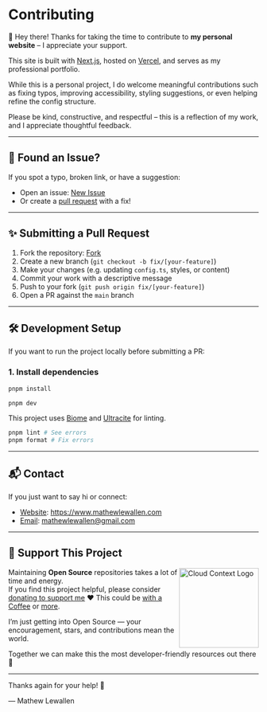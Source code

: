 # Contributing

👋 Hey there! Thanks for taking the time to contribute to **my personal website** – I appreciate your support.  

This site is built with [Next.js](https://nextjs.org), hosted on [Vercel](https://vercel.com), and serves as my professional portfolio.

While this is a personal project, I do welcome meaningful contributions such as fixing typos, improving accessibility, styling suggestions, or even helping refine the config structure.

Please be kind, constructive, and respectful – this is a reflection of my work, and I appreciate thoughtful feedback.

---

## 🐛 Found an Issue?

If you spot a typo, broken link, or have a suggestion:

- Open an issue: [New Issue](https://github.com/mathewlewallen/personalwebsite/issues/new)
- Or create a [pull request](https://github.com/mathewlewallen/PersonalWebsite/pulls) with a fix!

---

## ✨ Submitting a Pull Request

1. Fork the repository: [Fork](https://github.com/mathewlewallen/personalwebsite)
2. Create a new branch (`git checkout -b fix/[your-feature]`)
3. Make your changes (e.g. updating `config.ts`, styles, or content)
4. Commit your work with a descriptive message
5. Push to your fork (`git push origin fix/[your-feature]`)
6. Open a PR against the `main` branch

---

## 🛠 Development Setup

If you want to run the project locally before submitting a PR:

### 1. Install dependencies

```bash
pnpm install

pnpm dev
```

This project uses [Biome]() and [Ultracite]() for linting.
```bash
pnpm lint # See errors
pnpm format # Fix errors
```

---

## 📬 Contact

If you just want to say hi or connect:
- [Website](https://mathewlewallen.com): https://www.mathewlewallen.com
- [Email](mailto:mathewlewallen@gmail.com): mathewlewallen@gmail.com

---

## 🙌 Support This Project

[<img src="https://raw.githubusercontent.com/mathewlewallen/awesome-free-tools/main/.github/logo.svg" align="right" height="160" alt="Cloud Context Logo">](https://www.cloudcontext.cc)

Maintaining **Open Source** repositories takes a lot of time and energy.  
If you find this project helpful, please consider [donating to support me](https://github.com/mathewlewallen/awesome-free-tools/blob/main/.github/FUNDING.yml) ❤️ This could be [with a Coffee](https://buymeacoffee.com/mathewlewallen) or [more](https://liberapay.com/mathewlewallen).

I’m just getting into Open Source — your encouragement, stars, and contributions mean the world.

Together we can make this the most developer-friendly resources out there 💪

---

Thanks again for your help! 🙌

— Mathew Lewallen